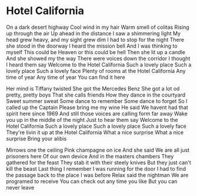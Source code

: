 # Hotel California

On a dark desert highway
Cool wind in my hair
Warm smell of colitas
Rising up through the air
Up ahead in the distance
I saw a shimmering light
My head grew heavy, and my sight grew dim
I had to stop for the night
There she stood in the doorway
I heard the mission bell
And I was thinking to myself
This could be Heaven or this could be hell
Then she lit up a candle
And she showed my the way
There were voices down the corridor
I thought I heard them say
Welcome to the Hotel California
Such a lovely place
Such a lovely place
Such a lovely face
Plenty of rooms at the Hotel California
Any time of year
Any time of year
You can find it here

Her mind is Tiffany twisted
She got the Mercedes Benz
She got a lot od pretty, pretty boys
That she calls friends
How they dance in the courtyard
Sweet summer sweat
Some dance to remember
Some dance to forget
So I called up the Captain
Please bring me my wine
He said
We havent had that spirit here since 1969
And still those voices are calling form far away
Wake you up in the middle of the night
Just to hear them say
Welcome to the Hotel California
Such a lovely place
Such a lovely place
Such a lovely face
They're livin it up at the Hotel California
What a nice surprise
What a nice surprise
Bring your alibis

Mirrows one the ceiling
Pink champagne on ice
And she said
We are all just prisoners here
Of our own device
And in the masters chambers
They gathered for the feast
They stab it with their steely knives
But they just can't kill the beast
Last thing I remember
I was running for the door
I had to find the passage back to the place I was before
Relax said the nightman
We are programed to receive
You can check out any time you like
But you can never leave

